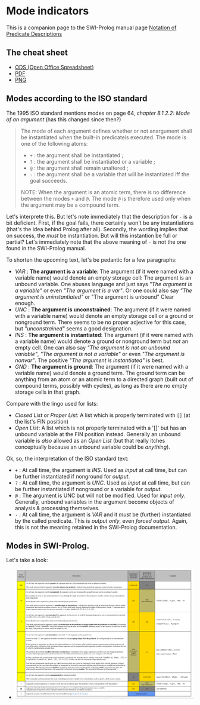 # Mode indicators

This is a companion page to the SWI-Prolog manual page [Notation of Predicate Descriptions](https://eu.swi-prolog.org/pldoc/man?section=preddesc)

## The cheat sheet

- [ODS (Open Office Spreadsheet)](mode_indicators.ods)
- [PDF](mode_indicators.pdf)
- [PNG](mode_indicators.png)

## Modes according to the ISO standard

The 1995 ISO standard mentions modes on page 64, _chapter 8.1.2.2: Mode of an argument_ (has this changed since then?)

> The mode of each argument defines whether or not anargument shall be instantiated
> when the built-in predicateis executed. The mode is one of the following atoms:
>
> - `+` : the argument shall be instantiated ; 
> - `?` : the argument shall be instantiated or a variable ; 
> - `@` : the argument shall remain unaltered ; 
> - `-` : the argument shall be a variable that will be instantiated iff the goal succeeds.
>
> NOTE: When the argument is an atomic term, there is no difference between the modes
> `+` and `@`. The mode `@` is therefore used only when the argument may be a compound term.

Let's interprete this. But let's note immediately that the description for `-` is a bit deficient.
First, if the goal fails, there certainly won't be any instantiations (that's the idea behind Prolog after all).
Secondly, the wording implies that on success, the _must_ be instantiation. But will this instantion be full or
partial? Let's immediately note that the above meaning of `-` is not the one found in the SWI-Prolog manual.

To shorten the upcoming text, let's be pedantic for a few paragraphs:

- _VAR_ : **The argument is a variable**: The argument (if it were named with a variable name) would denote
          an empty storage cell: The argument is an unbound variable. One abuses language and just says
          _"The argument is a variable"_ or even _"The argument is a var"_. Or one could also
          say _"The argument is uninstantiated"_ or "The argument is unbound" Clear enough.
- _UNC_ : **The argument is unconstrained**: The argument (if it were named with a variable name) would denote an 
          empty storage cell or a ground or nonground term. There seems to be no proper adjective for this case,
          but _"unconstrained"_ seems a good designation.
- _INS_ : **The argument is instantiated**: The argument (if it were named with a variable name) would denote
          a ground or nonground term but _not_ an empty cell. One can also say _"The argument is not an unbound variable"_,
          _"The argument is not a variable"_ or even _"The argument is nonvar"_. The positive 
          _"The argument is instantiated"_ is best. 
- _GND_ : **The argument is ground**: The argument (if it were named with a variable name) would denote a ground term. 
          The ground term can be anything from an atom or an atomic term to a directed graph (built out of compound terms,
          possibly with cycles), as long as there are no empty storage cells in that graph.

Compare with the lingo used for lists:

- _Closed List_ or _Proper List_: A list which is properly terminated with `[]` (at the list's FIN position)
- _Open List_: A list which is not properly terminated with a '[]' but has an unbound variable at the FIN position instead. Generally
  an unbound variable is _also_ allowed as an _Open List_ (but that really itches conceptually because an unbound variable could be _anything_).

Ok, so, the interpretation of the ISO standard text:

- `+` : At call time, the argument is _INS_. 
        Used as *input* at call time, but can be further instantiated if nonground for *output*.
- `?` : At call time, the argument is _UNC_. 
        Used as *input* at call time, but can be further instantiated if nonground or a variable for *output*.
- `@` : The argument is UNC but will not be modified.
        Used for *input only*. Generally, unbound variables in the argument become objects of analysis & processing themselves.
- `-` : At call time, the argument is _VAR_ and it _must_ be (further) instantiated by the called predicate.
        This is *output only*, even *forced output*. Again, this is not the meaning retained in the SWI-Prolog documentation.

## Modes in SWI-Prolog.

Let's take a look:

- ![Modes in SWI Prolog](mode_indicators.png)
